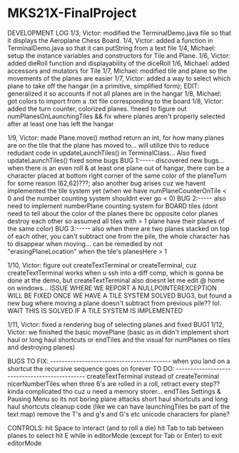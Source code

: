 # MKS21X-FinalProject

DEVELOPMENT LOG
1/3, Victor: modified the TerminalDemo.java file so that it displays the Aeroplane Chess Board.
1/4, Victor: added a function in TerminalDemo.java so that it can putString from a text file
1/4, Michael: setup the instance variables and constructors for Tile and Plane.
1/6, Victor: added dieRoll function and displayability of the diceRoll
1/6, Michael: added accessors and mutators for Tile
1/7, Michael: modified tile and plane so the movements of the planes are easier
1/7, Victor: added a way to select which plane to take off the hangar (in a primitive, simplified form); EDIT: generalized it so accounts if not all planes are in the hangar
1/8, Michael: got colors to import from a .txt file corresponding to the board
1/8, Victor: added the turn counter, colorized planes. !!need to figure out numPlanesOnLaunchingTiles && fix where planes aren't properly selected after at least one has left the hangar

1/9, Victor: made Plane.move() method return an int, for how many planes are on the tile that the plane has moved to... will utilize this to reduce redudant code in updateLaunchTiles() in TerminalClass...
Also fixed updateLaunchTiles()
fixed some bugs
BUG 1:----- discovered new bugs... when there is an even roll & at least one plane out of hangar, there can be a character placed at bottom right corner of the same color of the planeTurn for some reason (62,62)???;
also another bug arises cuz we havent implemented the tile system yet (when we have numPlaneCounterOnTile < 0 and the number counting system shouldnt ever go < 0)
BUG 2:----- also need to implement numberPlane counting system for BOARD tiles (dont need to tell about the color of the planes there bc opposite color planes destroy each other so assumed all tiles with > 1 plane have their planes of the same color)
BUG 3:----- also when there are two planes stacked on top of each other, you can't subtract one from the pile, the whole character has to disappear when moving... can be remedied by not "erasingPlaneLocation" when the tile's planesHere > 1

1/10, Victor: figure out createTextTerminal or createTerminal, cuz createTextTerminal works when u ssh into a diff comp, which is gonna be done at the demo, but createTextTerminal also doesnt let me edit @ home on windows... ISSUE WHERE WE REPORT A NULLPOINTEREXCEPTION WILL BE FIXED ONCE WE HAVE A TILE SYSTEM
SOLVED BUG3, but found a new bug where moving a plane doesn't subtract from previous pile?? lol. WAIT THIS IS SOLVED IF A TILE SYSTEM IS IMPLEMENTED

1/11, Victor: fixed a rendering bug of selecting planes and fixed BUG1
1/12, Victor: we finished the basic movePlane (basic as in didn't implement short haul or long haul shortcuts or endTiles and the visual for numPlanes on tiles and destroying planes)



BUGS TO FIX: ------------------------------------------
when you land on a shortcut the recursive sequence goes on forever
TO DO: ----------------------------------------------
createTextTerminal instead of createTerminal
nicerNumberTiles
when three 6's are rolled in a roll, retract every step?? kinda complicated tho cuz u need a memory storer...
endTiles
Settings & Pausing
Menu so its not boring
plane attacks
short haul shortcuts and long haul shortcuts
cleanup code (like we can have launchingTiles be part of the text map)
remove the T's and g's and G's etc
unicode characters for plane?

CONTROLS:
hit Space to interact (and to roll a die)
hit Tab to tab between planes to select
hit E while in editorMode (except for Tab or Enter) to exit editorMode